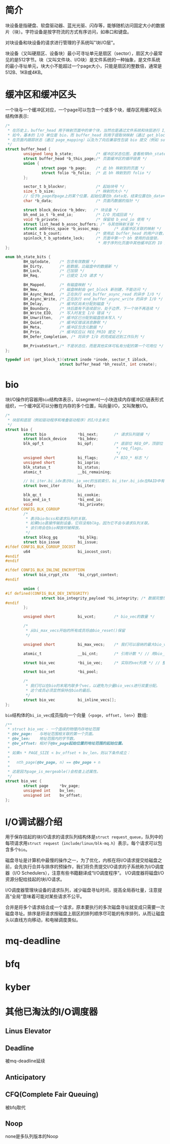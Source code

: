 # 简介

块设备是指硬盘、软盘驱动器、蓝光光驱、闪存等，能够随机访问固定大小的数据片（块）。字符设备是按字符流的方式有序访问，如串口和键盘。

对块设备和块设备的请求进行管理的子系统叫"块I/O层"。

块设备（又叫硬扇区、设备块）最小可寻址单元是扇区（sector），扇区大小最常见的是512字节。块（又叫文件块、I/O块）是文件系统的一种抽象，是文件系统的最小寻址单元，块大小不能超过一个page大小，只能是扇区的整数倍，通常是512B、1KB或4KB。

# 缓冲区和缓冲区头

一个块与一个缓冲区对应，一个page可以包含一个或多个块，缓存区用缓冲区头结构体表示:
```c
/*
 * 在历史上，buffer_head 用于映射页面中的单个块，当然也是通过文件系统和块层进行 I/O 的单位。
 * 如今，基本的 I/O 单位是 bio，而 buffer_head 则用于提取块映射（通过 get_block_t 调用）、
 * 在页面内跟踪状态（通过 page_mapping）以及为了向后兼容性包装 bio 提交（例如 submit_bh）。
 */
struct buffer_head {
        unsigned long b_state;          /* 缓冲区状态位图，查看枚举bh_state_bits */
        struct buffer_head *b_this_page;/* 页面缓冲区的循环链表 */
        union {
                struct page *b_page;    /* 此 bh 映射到的页面 */
                struct folio *b_folio;  /* 此 bh 映射到的 folio */
        };

        sector_t b_blocknr;             /* 起始块号 */
        size_t b_size;                  /* 映射的大小 */
        // 位于b_page的page上的某个位置，起始位置在b_data处，结束位置在b_data+b_size处
        char *b_data;                   /* 页面内数据的指针 */

        struct block_device *b_bdev;   /* 块设备 */
        bh_end_io_t *b_end_io;          /* I/O 完成回调 */
        void *b_private;                /* 保留给 b_end_io 使用 */
        struct list_head b_assoc_buffers; /* 与其他映射关联 */
        struct address_space *b_assoc_map;      /* 此缓冲区关联的映射 */
        atomic_t b_count;               /* 使用此 buffer_head 的用户计数，通过get_bh()和put_bh()操作 */
        spinlock_t b_uptodate_lock;     /* 页面中第一个 bh 使用的自旋锁，
                                         * 用于序列化页面中其他缓冲区的 IO 完成 */
};

enum bh_state_bits {
        BH_Uptodate,    /* 包含有效数据 */
        BH_Dirty,       /* 脏数据，比磁盘中的数据新 */
        BH_Lock,        /* 已加锁 */
        BH_Req,         /* 已提交 I/O 请求 */

        BH_Mapped,      /* 有磁盘映射 */
        BH_New,         /* 磁盘映射由 get_block 新创建，不能访问 */
        BH_Async_Read,  /* 正在执行 end_buffer_async_read 的异步 I/O */
        BH_Async_Write, /* 正在执行 end_buffer_async_write 的异步 I/O */
        BH_Delay,       /* 缓冲区尚未分配到磁盘 */
        BH_Boundary,    /* 块后面有不连续部分，处于边界，下一个块不再连续 */
        BH_Write_EIO,   /* 写入时发生 I/O 错误 */
        BH_Unwritten,   /* 缓冲区已分配到磁盘但未写入 */
        BH_Quiet,       /* 缓冲区错误消息静默 */
        BH_Meta,        /* 缓冲区包含元数据 */
        BH_Prio,        /* 缓冲区应以 REQ_PRIO 提交 */
        BH_Defer_Completion, /* 将异步 I/O 的完成延迟到工作队列 */

        BH_PrivateStart,/* 不是状态位，而是其他实体可私有分配的第一个可用位 */
};

typedef int (get_block_t)(struct inode *inode, sector_t iblock,    
                        struct buffer_head *bh_result, int create);
```

# bio

块I/O操作的容器用`bio`结构体表示，以segment(一小块连续内存缓冲区)链表形式组织，一个缓冲区可以分散在内存的多个位置，叫向量I/O，又叫聚散I/O。

```c
/*
 * 块层和底层（例如驱动程序和堆叠驱动程序）的I/O主单元
 */
struct bio {
        struct bio              *bi_next;       /* 请求队列链接 */
        struct block_device     *bi_bdev;
        blk_opf_t               bi_opf;         /* 底部位 REQ_OP，顶部位
                                                 * req_flags。
                                                 */
        unsigned short          bi_flags;       /* BIO_* 标志 */
        unsigned short          bi_ioprio;
        blk_status_t            bi_status;
        atomic_t                __bi_remaining;

        // bi_iter.bi_idx表示bi_io_vec的当前索引，bi_iter.bi_idx在RAID中有多个
        struct bvec_iter        bi_iter;

        blk_qc_t                bi_cookie;
        bio_end_io_t            *bi_end_io;
        void                    *bi_private;
#ifdef CONFIG_BLK_CGROUP
        /*
         * 表示bio与css和请求队列的关联。
         * 如果bio直接传输到设备，它将没有blkg，因为它不会与请求队列关联。
         * 该引用会在bio释放时被释放。
         */
        struct blkcg_gq         *bi_blkg;
        struct bio_issue        bi_issue;
#ifdef CONFIG_BLK_CGROUP_IOCOST
        u64                     bi_iocost_cost;
#endif
#endif

#ifdef CONFIG_BLK_INLINE_ENCRYPTION
        struct bio_crypt_ctx    *bi_crypt_context;
#endif

        union {
#if defined(CONFIG_BLK_DEV_INTEGRITY)
                struct bio_integrity_payload *bi_integrity; /* 数据完整性 */
#endif
        };

        unsigned short          bi_vcnt;        /* bio_vec的数量 */

        /*
         * 从bi_max_vecs开始的所有成员将由bio_reset()保留
         */

        unsigned short          bi_max_vecs;    /* 我们可以容纳的最大bio_vecs数量 */

        atomic_t                __bi_cnt;       /* 引用计数 */ // 用bio_get()和bio_put()操作

        struct bio_vec          *bi_io_vec;     /* 实际的vec列表 */ // 整个数组表示完整的缓冲区

        struct bio_set          *bi_pool;

        /*
         * 我们可以在bio的末尾内联多个vec，以避免为少量bio_vecs进行双重分配。
         * 这个成员必须显然保持在bio的最后。
         */
        struct bio_vec          bi_inline_vecs[];
};
```

`bio`结构体的`bi_io_vec`成员指向一个向量（`<page, offset, len>`）数组:
```c
/**
 * struct bio_vec - 一个连续的物理内存地址范围
 * @bv_page:   与地址范围相关联的第一个页面。
 * @bv_len:    地址范围内的字节数。
 * @bv_offset: 相对于@bv_page起始位置的地址范围的起始位置。
 *
 * 如果n * PAGE_SIZE < bv_offset + bv_len，则以下条件成立：
 *
 *   nth_page(@bv_page, n) == @bv_page + n
 *
 * 这是因为page_is_mergeable()会检查上述属性。
 */
struct bio_vec {
        struct page     *bv_page;
        unsigned int    bv_len;
        unsigned int    bv_offset;
};
```

# I/O调试器介绍

用于保存挂起的块I/O请求的请求队列结构体是`struct request_queue`，队列中的每项请求用`struct request`（`include/linux/blk-mq.h`）表示，每个请求可以包含多个`bio`。

磁盘寻址是计算机中最慢的操作之一，为了优化，内核在将I/O请求提交给磁盘之前，会先执行合并与排序的预操作，我们将负责提交I/O请求的子系统称为I/O调度器（I/O Schedulers），注意有些书籍翻译成“I/O调度程序“。
I/O调度器将磁盘I/O资源分配给挂起的块I/O请求。

I/O调度器管理块设备的请求队列，减少磁盘寻址时间，提高全局吞吐量，注意提高“全局“意味着可能对某些请求不公平。

合并是将多个请求结合成一个请求，原本要执行的多次磁盘寻址就变成只需要一次磁盘寻址。排序是将请求按磁盘上扇区的排列顺序尽可能的有序排列，从而让磁盘头以直线方向移动，和电梯调度类似。

<!-- ing begin -->
# mq-deadline

# bfq

# kyber

# 其他已淘汰的I/O调度器

## Linus Elevator

## Deadline

被mq-deadline延续

## Anticipatory

## CFQ(Complete Fair Queuing)

被bfq取代

## Noop

none是多队列版本的Noop

<!-- ing end -->

